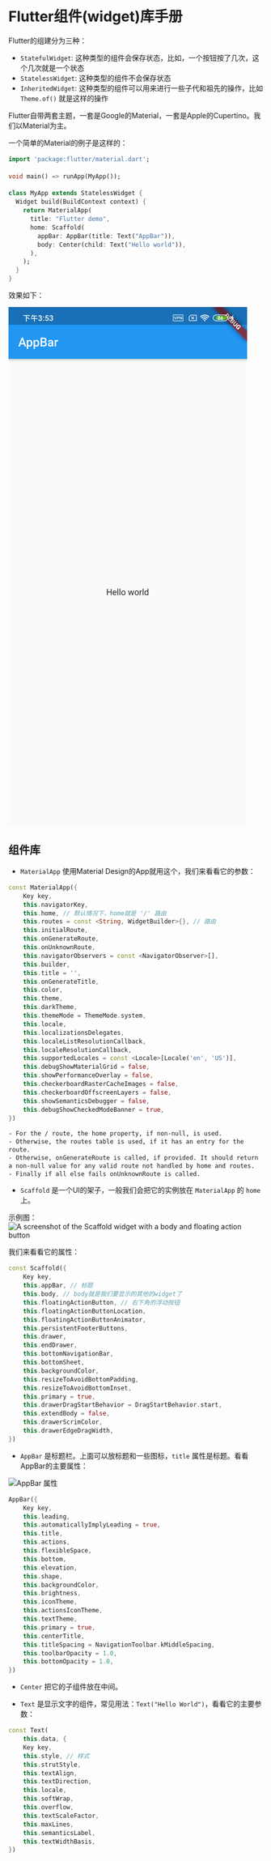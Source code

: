 # Flutter组件(widget)库手册

Flutter的组建分为三种：

- `StatefulWidget`: 这种类型的组件会保存状态，比如，一个按钮按了几次，这个几次就是一个状态
- `StatelessWidget`: 这种类型的组件不会保存状态
- `InheritedWidget`: 这种类型的组件可以用来进行一些子代和祖先的操作，比如 `Theme.of()` 就是这样的操作

Flutter自带两套主题，一套是Google的Material，一套是Apple的Cupertino。我们以Material为主。

一个简单的Material的例子是这样的：

```dart
import 'package:flutter/material.dart';

void main() => runApp(MyApp());

class MyApp extends StatelessWidget {
  Widget build(BuildContext context) {
    return MaterialApp(
      title: "Flutter demo",
      home: Scaffold(
        appBar: AppBar(title: Text("AppBar")),
        body: Center(child: Text("Hello world")),
      ),
    );
  }
}
```

效果如下：

![Flutter Hello World](./img/flutter_hello_world.png)

## 组件库

- `MaterialApp` 使用Material Design的App就用这个，我们来看看它的参数：

```dart
const MaterialApp({
    Key key,
    this.navigatorKey,
    this.home, // 默认情况下，home就是 '/' 路由
    this.routes = const <String, WidgetBuilder>{}, // 路由
    this.initialRoute,
    this.onGenerateRoute,
    this.onUnknownRoute,
    this.navigatorObservers = const <NavigatorObserver>[],
    this.builder,
    this.title = '',
    this.onGenerateTitle,
    this.color,
    this.theme,
    this.darkTheme,
    this.themeMode = ThemeMode.system,
    this.locale,
    this.localizationsDelegates,
    this.localeListResolutionCallback,
    this.localeResolutionCallback,
    this.supportedLocales = const <Locale>[Locale('en', 'US')],
    this.debugShowMaterialGrid = false,
    this.showPerformanceOverlay = false,
    this.checkerboardRasterCacheImages = false,
    this.checkerboardOffscreenLayers = false,
    this.showSemanticsDebugger = false,
    this.debugShowCheckedModeBanner = true,
})
```

    - For the / route, the home property, if non-null, is used.
    - Otherwise, the routes table is used, if it has an entry for the route.
    - Otherwise, onGenerateRoute is called, if provided. It should return a non-null value for any valid route not handled by home and routes.
    - Finally if all else fails onUnknownRoute is called.

- `Scaffold` 是一个UI的架子，一般我们会把它的实例放在 `MaterialApp` 的 `home` 上。

示例图：![A screenshot of the Scaffold widget with a body and floating action button](https://flutter.github.io/assets-for-api-docs/assets/material/scaffold.png)

我们来看看它的属性：

```dart
const Scaffold({
    Key key,
    this.appBar, // 标题
    this.body, // body就是我们要显示的其他的widget了
    this.floatingActionButton, // 右下角的浮动按钮
    this.floatingActionButtonLocation,
    this.floatingActionButtonAnimator,
    this.persistentFooterButtons,
    this.drawer,
    this.endDrawer,
    this.bottomNavigationBar,
    this.bottomSheet,
    this.backgroundColor,
    this.resizeToAvoidBottomPadding,
    this.resizeToAvoidBottomInset,
    this.primary = true,
    this.drawerDragStartBehavior = DragStartBehavior.start,
    this.extendBody = false,
    this.drawerScrimColor,
    this.drawerEdgeDragWidth,
})
```

- `AppBar` 是标题栏。上面可以放标题和一些图标，`title` 属性是标题。看看AppBar的主要属性：

![AppBar 属性](https://flutter.github.io/assets-for-api-docs/assets/material/app_bar.png)

```dart
AppBar({
    Key key,
    this.leading,
    this.automaticallyImplyLeading = true,
    this.title,
    this.actions,
    this.flexibleSpace,
    this.bottom,
    this.elevation,
    this.shape,
    this.backgroundColor,
    this.brightness,
    this.iconTheme,
    this.actionsIconTheme,
    this.textTheme,
    this.primary = true,
    this.centerTitle,
    this.titleSpacing = NavigationToolbar.kMiddleSpacing,
    this.toolbarOpacity = 1.0,
    this.bottomOpacity = 1.0,
})
```

- `Center` 把它的子组件放在中间。

- `Text` 是显示文字的组件，常见用法：`Text("Hello World")`，看看它的主要参数：

```dart
const Text(
    this.data, {
    Key key,
    this.style, // 样式
    this.strutStyle,
    this.textAlign,
    this.textDirection,
    this.locale,
    this.softWrap,
    this.overflow,
    this.textScaleFactor,
    this.maxLines,
    this.semanticsLabel,
    this.textWidthBasis,
})
```

